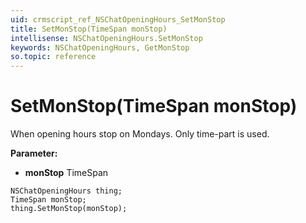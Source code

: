 ```yaml
---
uid: crmscript_ref_NSChatOpeningHours_SetMonStop
title: SetMonStop(TimeSpan monStop)
intellisense: NSChatOpeningHours.SetMonStop
keywords: NSChatOpeningHours, GetMonStop
so.topic: reference
---
```


# SetMonStop(TimeSpan monStop)

When opening hours stop on Mondays. Only time-part is used.

**Parameter:** 
* **monStop** TimeSpan

```crmscript
NSChatOpeningHours thing;
TimeSpan monStop;
thing.SetMonStop(monStop);
```


